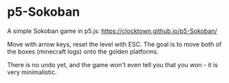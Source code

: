 # p5-Sokoban
A simple Sokoban game in p5.js: https://clocktown.github.io/p5-Sokoban/

Move with arrow keys, reset the level with ESC. The goal is to move both of the boxes (minecraft logs) onto the golden platforms.

There is no undo yet, and the game won't even tell you that you won - it is very minimalistic.
